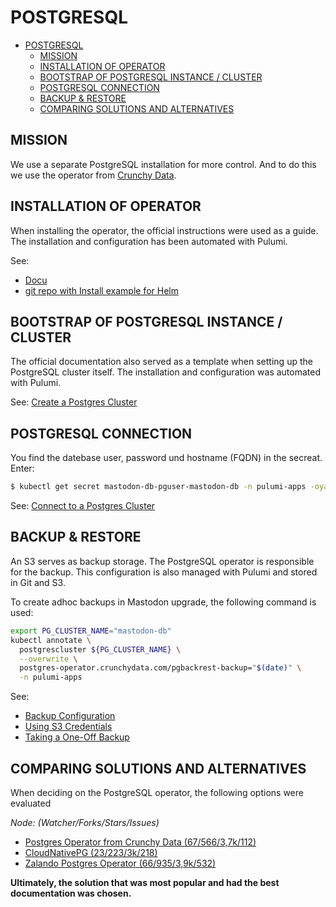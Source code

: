 POSTGRESQL
==========

- [POSTGRESQL](#postgresql)
  - [MISSION](#mission)
  - [INSTALLATION OF OPERATOR](#installation-of-operator)
  - [BOOTSTRAP OF POSTGRESQL INSTANCE / CLUSTER](#bootstrap-of-postgresql-instance--cluster)
  - [POSTGRESQL CONNECTION](#postgresql-connection)
  - [BACKUP \& RESTORE](#backup--restore)
  - [COMPARING SOLUTIONS AND ALTERNATIVES](#comparing-solutions-and-alternatives)


MISSION
-------

We use a separate PostgreSQL installation for more control. And to do this
we use the operator from [Crunchy Data](https://www.crunchydata.com/).

INSTALLATION OF OPERATOR
------------------------

When installing the operator, the official instructions were used as a
guide. The installation and configuration has been automated with Pulumi.

See:
 - [Docu](https://access.crunchydata.com/documentation/postgres-operator/latest/installation/helm)
 - [git repo with Install example for Helm](https://github.com/CrunchyData/postgres-operator-examples/tree/main/helm/install)


BOOTSTRAP OF POSTGRESQL INSTANCE / CLUSTER
------------------------------------------

The official documentation also served as a template when setting up the
PostgreSQL cluster itself. The installation and configuration was
automated with Pulumi.

See: [Create a Postgres Cluster](https://access.crunchydata.com/documentation/postgres-operator/latest/tutorials/basic-setup/create-cluster)


POSTGRESQL CONNECTION
---------------------

You find the datebase user, password und hostname (FQDN) in the
secreat. Enter:

```bash
$ kubectl get secret mastodon-db-pguser-mastodon-db -n pulumi-apps -oyaml
```


See: [Connect to a Postgres Cluster](https://access.crunchydata.com/documentation/postgres-operator/latest/tutorials/basic-setup/connect-cluster)


BACKUP & RESTORE
----------------

An S3 serves as backup storage. The PostgreSQL operator is responsible
for the backup. This configuration is also managed with Pulumi and
stored in Git and S3.

To create adhoc backups in Mastodon upgrade, the following command is
used:

```bash
export PG_CLUSTER_NAME="mastodon-db"
kubectl annotate \
  postgrescluster ${PG_CLUSTER_NAME} \
  --overwrite \
  postgres-operator.crunchydata.com/pgbackrest-backup="$(date)" \
  -n pulumi-apps
```

See:
- [Backup Configuration](https://access.crunchydata.com/documentation/postgres-operator/latest/tutorials/backups-disaster-recovery/backups)
- [Using S3 Credentials](https://access.crunchydata.com/documentation/postgres-operator/latest/tutorials/backups-disaster-recovery/backups#using-s3-credentials)
- [Taking a One-Off Backup](https://access.crunchydata.com/documentation/postgres-operator/latest/tutorials/backups-disaster-recovery/backup-management#taking-a-one-off-backup)


COMPARING SOLUTIONS AND ALTERNATIVES
------------------------------------

When deciding on the PostgreSQL operator, the following options were
evaluated

*Node: (Watcher/Forks/Stars/Issues)*

- [Postgres Operator from Crunchy Data (67/566/3,7k/112)](https://github.com/CrunchyData/postgres-operator)
- [CloudNativePG (23/223/3k/218)](https://github.com/cloudnative-pg/cloudnative-pg/tree/main)
- [Zalando Postgres Operator (66/935/3,9k/532)](https://github.com/zalando/postgres-operator)

**Ultimately, the solution that was most popular and had the best documentation was chosen.**